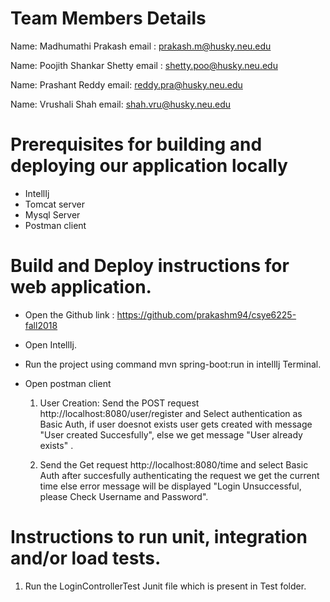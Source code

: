# Team Members Details

Name: Madhumathi Prakash
email : prakash.m@husky.neu.edu

Name: Poojith Shankar Shetty
email : shetty.poo@husky.neu.edu

Name: Prashant Reddy
email: reddy.pra@husky.neu.edu

Name: Vrushali Shah
email: shah.vru@husky.neu.edu

# Prerequisites for building and deploying our application locally

* IntellIj
* Tomcat server
* Mysql Server
* Postman client

# Build and Deploy instructions for web application.

* Open the Github link : https://github.com/prakashm94/csye6225-fall2018
* Open IntellIj.
* Run the project using command mvn spring-boot:run in intellIj Terminal.
* Open postman client
     
    1. User Creation:  Send the POST request http://localhost:8080/user/register and Select authentication as Basic 	Auth, if user doesnot exists user gets created with message "User created Succesfully", else we get message "User already exists" .

    2. Send the Get request http://localhost:8080/time and select Basic Auth after succesfully authenticating the request we get the current time else error message will be displayed "Login Unsuccessful, please Check Username and Password".

# Instructions to run unit, integration and/or load tests.

  1. Run the LoginControllerTest Junit file which is present in Test folder.
